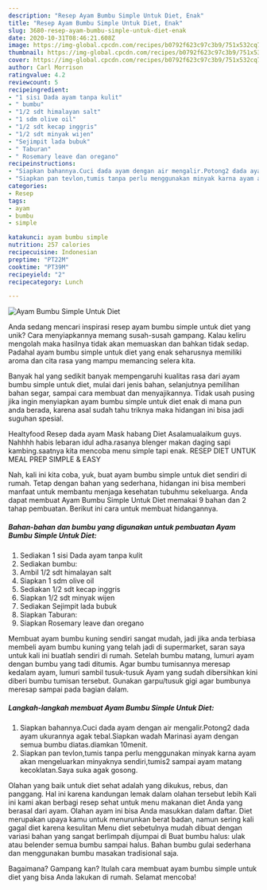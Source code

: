 ```yaml
---
description: "Resep Ayam Bumbu Simple Untuk Diet, Enak"
title: "Resep Ayam Bumbu Simple Untuk Diet, Enak"
slug: 3680-resep-ayam-bumbu-simple-untuk-diet-enak
date: 2020-10-31T08:46:21.608Z
image: https://img-global.cpcdn.com/recipes/b0792f623c97c3b9/751x532cq70/ayam-bumbu-simple-untuk-diet-foto-resep-utama.jpg
thumbnail: https://img-global.cpcdn.com/recipes/b0792f623c97c3b9/751x532cq70/ayam-bumbu-simple-untuk-diet-foto-resep-utama.jpg
cover: https://img-global.cpcdn.com/recipes/b0792f623c97c3b9/751x532cq70/ayam-bumbu-simple-untuk-diet-foto-resep-utama.jpg
author: Carl Morrison
ratingvalue: 4.2
reviewcount: 5
recipeingredient:
- "1 sisi Dada ayam tanpa kulit"
- " bumbu"
- "1/2 sdt himalayan salt"
- "1 sdm olive oil"
- "1/2 sdt kecap inggris"
- "1/2 sdt minyak wijen"
- "Sejimpit lada bubuk"
- " Taburan"
- " Rosemary leave dan oregano"
recipeinstructions:
- "Siapkan bahannya.Cuci dada ayam dengan air mengalir.Potong2 dada ayam ukurannya agak tebal.Siapkan wadah Marinasi ayam dengan semua bumbu diatas.diamkan 10menit."
- "Siapkan pan tevlon,tumis tanpa perlu menggunakan minyak karna ayam akan mengeluarkan minyaknya sendiri,tumis2 sampai ayam matang kecoklatan.Saya suka agak gosong."
categories:
- Resep
tags:
- ayam
- bumbu
- simple

katakunci: ayam bumbu simple 
nutrition: 257 calories
recipecuisine: Indonesian
preptime: "PT22M"
cooktime: "PT39M"
recipeyield: "2"
recipecategory: Lunch

---
```



![Ayam Bumbu Simple Untuk Diet](https://img-global.cpcdn.com/recipes/b0792f623c97c3b9/751x532cq70/ayam-bumbu-simple-untuk-diet-foto-resep-utama.jpg)

Anda sedang mencari inspirasi resep ayam bumbu simple untuk diet yang unik? Cara menyiapkannya memang susah-susah gampang. Kalau keliru mengolah maka hasilnya tidak akan memuaskan dan bahkan tidak sedap. Padahal ayam bumbu simple untuk diet yang enak seharusnya memiliki aroma dan cita rasa yang mampu memancing selera kita.

Banyak hal yang sedikit banyak mempengaruhi kualitas rasa dari ayam bumbu simple untuk diet, mulai dari jenis bahan, selanjutnya pemilihan bahan segar, sampai cara membuat dan menyajikannya. Tidak usah pusing jika ingin menyiapkan ayam bumbu simple untuk diet enak di mana pun anda berada, karena asal sudah tahu triknya maka hidangan ini bisa jadi suguhan spesial.

Healtyfood Resep dada ayam Mask habang Diet Asalamualaikum guys. Nahhhh habis lebaran idul adha.rasanya blenger makan daging sapi kambing.saatnya kita mencoba menu simple tapi enak. RESEP DIET UNTUK MEAL PREP SIMPLE &amp; EASY


Nah, kali ini kita coba, yuk, buat ayam bumbu simple untuk diet sendiri di rumah. Tetap dengan bahan yang sederhana, hidangan ini bisa memberi manfaat untuk membantu menjaga kesehatan tubuhmu sekeluarga. Anda dapat membuat Ayam Bumbu Simple Untuk Diet memakai 9 bahan dan 2 tahap pembuatan. Berikut ini cara untuk membuat hidangannya.

<!--inarticleads1-->

##### Bahan-bahan dan bumbu yang digunakan untuk pembuatan Ayam Bumbu Simple Untuk Diet:

1. Sediakan 1 sisi Dada ayam tanpa kulit
1. Sediakan  bumbu:
1. Ambil 1/2 sdt himalayan salt
1. Siapkan 1 sdm olive oil
1. Sediakan 1/2 sdt kecap inggris
1. Siapkan 1/2 sdt minyak wijen
1. Sediakan Sejimpit lada bubuk
1. Siapkan  Taburan:
1. Siapkan  Rosemary leave dan oregano


Membuat ayam bumbu kuning sendiri sangat mudah, jadi jika anda terbiasa membeli ayam bumbu kuning yang telah jadi di supermarket, saran saya untuk kali ini buatlah sendiri di rumah. Setelah bumbu matang, lumuri ayam dengan bumbu yang tadi ditumis. Agar bumbu tumisannya meresap kedalam ayam, lumuri sambil tusuk-tusuk Ayam yang sudah dibersihkan kini diberi bumbu tumisan tersebut. Gunakan garpu/tusuk gigi agar bumbunya meresap sampai pada bagian dalam. 

<!--inarticleads2-->

##### Langkah-langkah membuat Ayam Bumbu Simple Untuk Diet:

1. Siapkan bahannya.Cuci dada ayam dengan air mengalir.Potong2 dada ayam ukurannya agak tebal.Siapkan wadah Marinasi ayam dengan semua bumbu diatas.diamkan 10menit.
1. Siapkan pan tevlon,tumis tanpa perlu menggunakan minyak karna ayam akan mengeluarkan minyaknya sendiri,tumis2 sampai ayam matang kecoklatan.Saya suka agak gosong.


Olahan yang baik untuk diet sehat adalah yang dikukus, rebus, dan panggang. Hal ini karena kandungan lemak dalam olahan tersebut lebih Kali ini kami akan berbagi resep sehat untuk menu makanan diet Anda yang berasal dari ayam. Olahan ayam ini bisa Anda masukkan dalam daftar. Diet merupakan upaya kamu untuk menurunkan berat badan, namun sering kali gagal diet karena kesulitan Menu diet sebetulnya mudah dibuat dengan variasi bahan yang sangat berlimpah dijumpai di Buat bumbu halus: ulak atau belender semua bumbu sampai halus. Bahan bumbu gulai sederhana dan menggunakan bumbu masakan tradisional saja. 

Bagaimana? Gampang kan? Itulah cara membuat ayam bumbu simple untuk diet yang bisa Anda lakukan di rumah. Selamat mencoba!
